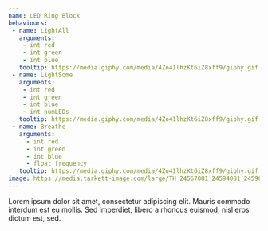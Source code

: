 ```yaml
---
name: LED Ring Block
behaviours:
 - name: LightAll
   arguments:
    - int red
    - int green
    - int blue
   tooltip: https://media.giphy.com/media/4Zo41lhzKt6iZ8xff9/giphy.gif
 - name: LightSome
   arguments:
    - int red
    - int green
    - int blue
    - int numLEDs
   tooltip: https://media.giphy.com/media/4Zo41lhzKt6iZ8xff9/giphy.gif
 - name: Breathe
   arguments:
     - int red
     - int green
     - int blue
     - float frequency
   tooltip: https://media.giphy.com/media/4Zo41lhzKt6iZ8xff9/giphy.gif
image: https://media.tarkett-image.com/large/TH_24567081_24594081_24596081_24601081_24563081_24565081_24588081_001.jpg
---
```

Lorem ipsum dolor sit amet, consectetur adipiscing elit. Mauris commodo interdum est eu mollis. Sed imperdiet, libero a rhoncus euismod, nisl eros dictum est, sed.
